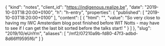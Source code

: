 {
  "kind": "notes",
  "client_id": "https://indigenous.realize.be",
  "date": "2019-10-03T18:20:00+0100",
  "h": "h-entry",
  "properties": {
    "published": [
      "2019-10-03T18:20:00+0100"
    ],
    "content": [
      {
        "html": "",
        "value": "So very close to having my IWC Amsterdam blog post finished before WIT Notts - may have to see if I can get the last bit sorted before the talks start! "
      }
    ]
  },
  "slug": "2019/10/eUnYm",
  "aliases": [
    "/mf2/07210a9b-fd80-47f3-adbd-8d66ff9595f6/"
  ]
}
